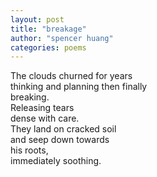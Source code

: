 ```yaml
---
layout: post
title: "breakage"
author: "spencer huang"
categories: poems
---
```


The clouds churned for years  
thinking and planning then finally  
breaking.  
Releasing tears  
dense with care.  
They land on cracked soil  
and seep down towards  
his roots,  
immediately soothing.  
